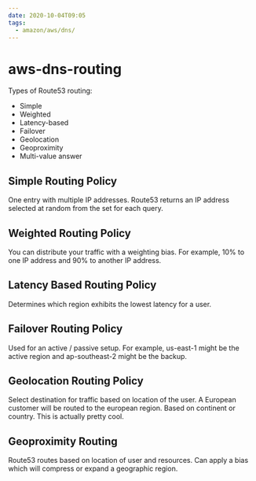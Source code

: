 ```yaml
---
date: 2020-10-04T09:05
tags:
  - amazon/aws/dns/
---
```


# aws-dns-routing

Types of Route53 routing:
* Simple 
* Weighted
* Latency-based
* Failover
* Geolocation
* Geoproximity 
* Multi-value answer

## Simple Routing Policy

One entry with multiple IP addresses. Route53 returns an IP address selected at random from the set for each query.

## Weighted Routing Policy

You can distribute your traffic with a weighting bias. For example, 10% to one IP address and 90% to another IP address.

## Latency Based Routing Policy

Determines which region exhibits the lowest latency for a user.

## Failover Routing Policy

Used for an active / passive setup. For example,
us-east-1 might be the active region and ap-southeast-2 might be the backup.

## Geolocation Routing Policy

Select destination for traffic based on location of the user.
A European customer will be routed to the european region.
Based on continent or country. This is actually pretty cool.


## Geoproximity Routing

Route53 routes based on location of user and resources.
Can apply a bias which will compress or expand a geographic region.


